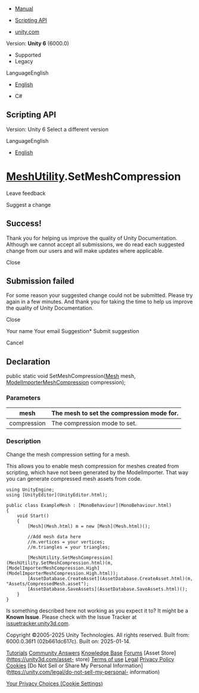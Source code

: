 [ ]()

  * [Manual](../Manual/index.html)
  * [Scripting API](../ScriptReference/index.html)

  * [unity.com](https://unity.com/)

Version: **Unity 6** (6000.0)

  * Supported
  * Legacy

LanguageEnglish

  * [English]()

  * C#

[ ](https://docs.unity3d.com)

## Scripting API

Version: Unity 6 Select a different version

LanguageEnglish

  * [English]()

#  [MeshUtility](MeshUtility.html).SetMeshCompression

Leave feedback

Suggest a change

## Success!

Thank you for helping us improve the quality of Unity Documentation. Although
we cannot accept all submissions, we do read each suggested change from our
users and will make updates where applicable.

Close

## Submission failed

For some reason your suggested change could not be submitted. Please <a>try
again</a> in a few minutes. And thank you for taking the time to help us
improve the quality of Unity Documentation.

Close

Your name Your email Suggestion* Submit suggestion

Cancel

[ ]()

## Declaration

public static void SetMeshCompression([Mesh](Mesh.html) mesh,
[ModelImporterMeshCompression](ModelImporterMeshCompression.html)
compression);

### Parameters

mesh | The mesh to set the compression mode for.  
---|---  
compression | The compression mode to set.  
  
### Description

Change the mesh compression setting for a mesh.

This allows you to enable mesh compression for meshes created from scripting,
which have not been generated by the ModelImporter. That way you can generate
compressed mesh assets from code.

    
    
    using UnityEngine;
    using [UnityEditor](UnityEditor.html);  
      
    public class ExampleMesh : [MonoBehaviour](MonoBehaviour.html)
    {
        void Start()
        {
            [Mesh](Mesh.html) m = new [Mesh](Mesh.html)();  
      
            //Add mesh data here
            //m.vertices = your vertices;
            //m.triangles = your triangles;  
      
            [MeshUtility.SetMeshCompression](MeshUtility.SetMeshCompression.html)(m, [ModelImporterMeshCompression.High](ModelImporterMeshCompression.High.html));
            [AssetDatabase.CreateAsset](AssetDatabase.CreateAsset.html)(m, "Assets/CompressedMesh.asset");
            [AssetDatabase.SaveAssets](AssetDatabase.SaveAssets.html)();
        }
    }
    

Is something described here not working as you expect it to? It might be a
**Known Issue**. Please check with the Issue Tracker at
[issuetracker.unity3d.com](https://issuetracker.unity3d.com).

Copyright ©2005-2025 Unity Technologies. All rights reserved. Built from:
6000.0.36f1 (02b661dc617c). Built on: 2025-01-14.

[Tutorials](https://unity3d.com/learn) [Community
Answers](https://answers.unity3d.com) [Knowledge
Base](https://support.unity3d.com/hc/en-us)
[Forums](https://forum.unity3d.com) [Asset Store](https://unity3d.com/asset-
store) [Terms of use](https://docs.unity3d.com/Manual/TermsOfUse.html)
[Legal](https://unity.com/legal) [Privacy
Policy](https://unity.com/legal/privacy-policy)
[Cookies](https://unity.com/legal/cookie-policy) [Do Not Sell or Share My
Personal Information](https://unity.com/legal/do-not-sell-my-personal-
information)

[Your Privacy Choices (Cookie Settings)](javascript:void\(0\);)

